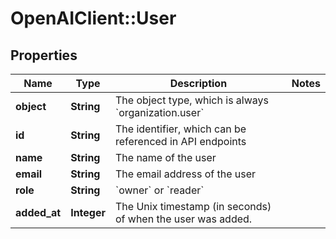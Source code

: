 # OpenAIClient::User

## Properties
Name | Type | Description | Notes
------------ | ------------- | ------------- | -------------
**object** | **String** | The object type, which is always &#x60;organization.user&#x60; | 
**id** | **String** | The identifier, which can be referenced in API endpoints | 
**name** | **String** | The name of the user | 
**email** | **String** | The email address of the user | 
**role** | **String** | &#x60;owner&#x60; or &#x60;reader&#x60; | 
**added_at** | **Integer** | The Unix timestamp (in seconds) of when the user was added. | 

